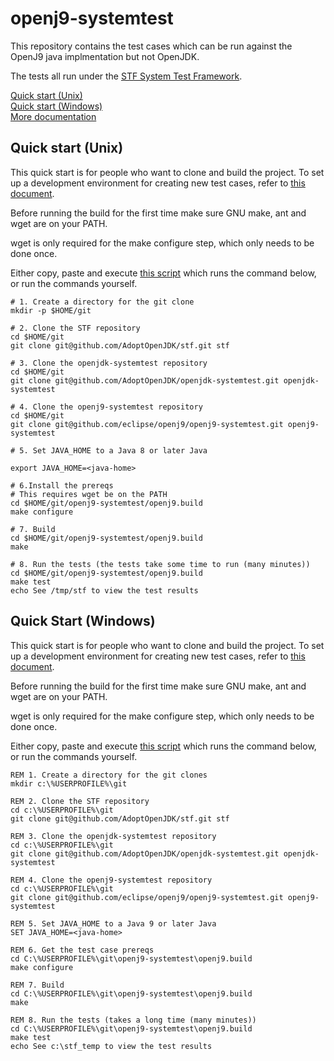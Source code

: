 # openj9-systemtest

This repository contains the test cases which can be run against the OpenJ9 java implmentation but not OpenJDK.

The tests all run under the [STF System Test Framework](https://github.com/AdoptOpenJDK/stf).

[Quick start (Unix)](#unix)  
[Quick start (Windows)](#windows)  
[More documentation](openj9.build/docs/build.md)

<a name="unix"></a>
## Quick start (Unix)

This quick start is for people who want to clone and build the project.  To set up a development environment for creating new test cases, refer to [this document](openj9.build/docs/build.md).

Before running the build for the first time make sure GNU make, ant and wget are on your PATH.

wget is only required for the make configure step, which only needs to be done once.

Either copy, paste and execute [this script](openj9.build/scripts/openj9-systemtest-clone-make.sh) which runs the command below, or run the commands yourself.


```shell
# 1. Create a directory for the git clone
mkdir -p $HOME/git

# 2. Clone the STF repository
cd $HOME/git
git clone git@github.com/AdoptOpenJDK/stf.git stf

# 3. Clone the openjdk-systemtest repository
cd $HOME/git
git clone git@github.com/AdoptOpenJDK/openjdk-systemtest.git openjdk-systemtest

# 4. Clone the openj9-systemtest repository
cd $HOME/git
git clone git@github.com/eclipse/openj9/openj9-systemtest.git openj9-systemtest

# 5. Set JAVA_HOME to a Java 8 or later Java

export JAVA_HOME=<java-home>

# 6.Install the prereqs
# This requires wget be on the PATH
cd $HOME/git/openj9-systemtest/openj9.build
make configure

# 7. Build
cd $HOME/git/openj9-systemtest/openj9.build
make

# 8. Run the tests (the tests take some time to run (many minutes))
cd $HOME/git/openj9-systemtest/openj9.build
make test
echo See /tmp/stf to view the test results
```

<a name="windows"></a>
## Quick Start (Windows)

This quick start is for people who want to clone and build the project.  To set up a development environment for creating new test cases, refer to [this document](openj9.build/docs/build.md).

Before running the build for the first time make sure GNU make, ant and wget are on your PATH.

wget is only required for the make configure step, which only needs to be done once.

Either copy, paste and execute [this script](openj9.build/scripts/openj9-systemtest-clone-make.bat) which runs the command below, or run the commands yourself.

```dos
REM 1. Create a directory for the git clones
mkdir c:\%USERPROFILE%\git

REM 2. Clone the STF repository
cd c:\%USERPROFILE%\git
git clone git@github.com/AdoptOpenJDK/stf.git stf

REM 3. Clone the openjdk-systemtest repository
cd c:\%USERPROFILE%\git
git clone git@github.com/AdoptOpenJDK/openjdk-systemtest.git openjdk-systemtest

REM 4. Clone the openj9-systemtest repository
cd c:\%USERPROFILE%\git
git clone git@github.com/eclipse/openj9/openj9-systemtest.git openj9-systemtest

REM 5. Set JAVA_HOME to a Java 9 or later Java
SET JAVA_HOME=<java-home>

REM 6. Get the test case prereqs
cd C:\%USERPROFILE%\git\openj9-systemtest\openj9.build
make configure

REM 7. Build
cd C:\%USERPROFILE%\git\openj9-systemtest\openj9.build
make

REM 8. Run the tests (takes a long time (many minutes))
cd C:\%USERPROFILE%\git\openj9-systemtest\openj9.build
make test
echo See c:\stf_temp to view the test results
```
